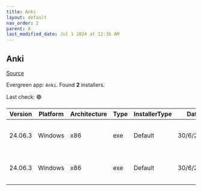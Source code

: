 ```yaml
---
title: Anki
layout: default
nav_order: 2
parent: A
last_modified_date: Jul 1 2024 at 12:36 AM
---
```


## Anki

[Source](https://github.com/ankitects/anki/)

Evergreen app: `Anki`. Found **2** installers.

Last check: 🟢

| Version | Platform | Architecture | Type | InstallerType | Date      | Size      | URI                                                                                                                                                                                  |
| ------- | -------- | ------------ | ---- | ------------- | --------- | --------- | ------------------------------------------------------------------------------------------------------------------------------------------------------------------------------------ |
| 24.06.3 | Windows  | x86          | exe  | Default       | 30/6/2024 | 125606160 | [https://github.com/ankitects/anki/releases/download/24.06.3/anki-24.06.3-windows-qt5.exe](https://github.com/ankitects/anki/releases/download/24.06.3/anki-24.06.3-windows-qt5.exe) |
| 24.06.3 | Windows  | x86          | exe  | Default       | 30/6/2024 | 152930760 | [https://github.com/ankitects/anki/releases/download/24.06.3/anki-24.06.3-windows-qt6.exe](https://github.com/ankitects/anki/releases/download/24.06.3/anki-24.06.3-windows-qt6.exe) |
